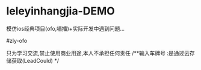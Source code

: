 # leleyinhangjia-DEMO
模仿ios经典项目(ofo,喵播)+实际开发中遇到问题...

#zly-ofo
 
只为学习交流,禁止使用商业用途,本人不承担任何责任
/**输入车牌号 :是通过云存储获取(LeadCould) */



